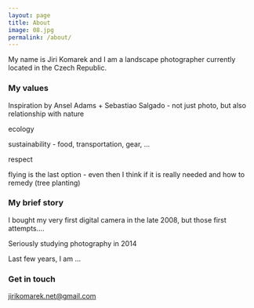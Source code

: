 ```yaml
---
layout: page
title: About
image: 08.jpg
permalink: /about/
---
```


My name is Jiri Komarek and I am a landscape photographer currently located in the Czech Republic.

### My values
Inspiration by Ansel Adams + Sebastiao Salgado - not just photo, but also relationship with nature

ecology

sustainability - food, transportation, gear, ...

respect

flying is the last option - even then I think if it is really needed and how to remedy (tree planting)



### My brief story
I bought my very first digital camera in the late 2008, but those first attempts....

Seriously studying photography in 2014

Last few years, I am ...

### Get in touch

jirikomarek.net@gmail.com
